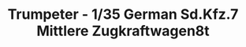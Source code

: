 ---
layout: product
title: "Trumpeter - 1/35 German Sd.Kfz.7 Mittlere Zugkraftwagen8t"
price: "5400" 
desc: "N/A"
img_path: "/assets/img/TRU01507.webp"
brand: "N/A"
available: false
special_offer: false
new: false
soon: false
cat: "010000"
subcat: "013400"
subsubcat: "0N/A"
sifra: "TRU01507"
popular: false
---